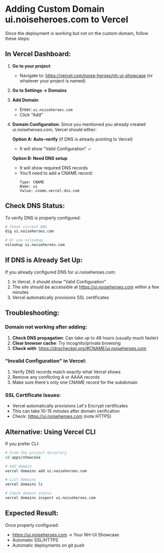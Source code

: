 # Adding Custom Domain ui.noiseheroes.com to Vercel

Since the deployment is working but not on the custom domain, follow these steps:

## In Vercel Dashboard:

1. **Go to your project**: 
   - Navigate to: https://vercel.com/noise-heroes/nh-ui-showcase (or whatever your project is named)

2. **Go to Settings → Domains**

3. **Add Domain**:
   - Enter: `ui.noiseheroes.com`
   - Click "Add"

4. **Domain Configuration**:
   Since you mentioned you already created ui.noiseheroes.com, Vercel should either:
   
   **Option A: Auto-verify** (if DNS is already pointing to Vercel)
   - It will show "Valid Configuration" ✓
   
   **Option B: Need DNS setup**
   - It will show required DNS records
   - You'll need to add a CNAME record:
     ```
     Type: CNAME
     Name: ui
     Value: cname.vercel-dns.com
     ```

## Check DNS Status:

To verify DNS is properly configured:

```bash
# Check current DNS
dig ui.noiseheroes.com

# Or use nslookup
nslookup ui.noiseheroes.com
```

## If DNS is Already Set Up:

If you already configured DNS for ui.noiseheroes.com:

1. In Vercel, it should show "Valid Configuration"
2. The site should be accessible at https://ui.noiseheroes.com within a few minutes
3. Vercel automatically provisions SSL certificates

## Troubleshooting:

### Domain not working after adding:
1. **Check DNS propagation**: Can take up to 48 hours (usually much faster)
2. **Clear browser cache**: Try incognito/private browsing
3. **Check with**: https://dnschecker.org/#CNAME/ui.noiseheroes.com

### "Invalid Configuration" in Vercel:
1. Verify DNS records match exactly what Vercel shows
2. Remove any conflicting A or AAAA records
3. Make sure there's only one CNAME record for the subdomain

### SSL Certificate Issues:
- Vercel automatically provisions Let's Encrypt certificates
- This can take 10-15 minutes after domain verification
- Check: https://ui.noiseheroes.com (note HTTPS)

## Alternative: Using Vercel CLI

If you prefer CLI:

```bash
# From the project directory
cd apps/showcase

# Add domain
vercel domains add ui.noiseheroes.com

# List domains
vercel domains ls

# Check domain status
vercel domains inspect ui.noiseheroes.com
```

## Expected Result:

Once properly configured:
- https://ui.noiseheroes.com → Your NH-UI Showcase
- Automatic SSL/HTTPS
- Automatic deployments on git push